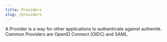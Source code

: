 ```yaml
---
title: Providers
slug: /providers
---
```


A Provider is a way for other applications to authenticate against authentik. Common Providers are OpenID Connect (OIDC) and SAML.
